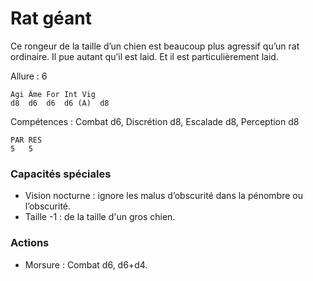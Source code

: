 # Rat géant

Ce rongeur de la taille d’un chien est beaucoup plus agressif qu’un rat ordinaire. Il pue autant qu’il est laid. Et il est particulièrement laid.

Allure : 6

	Agi	Âme	For	Int	Vig
	d8	d6	d6	d6 (A)	d8

Compétences : Combat d6, Discrétion d8, Escalade d8, Perception d8

	PAR	RES
	5	5

### Capacités spéciales
- Vision nocturne : ignore les malus d’obscurité dans la pénombre ou l’obscurité.
- Taille -1 : de la taille d'un gros chien.

### Actions
- Morsure : Combat d6, d6+d4.
